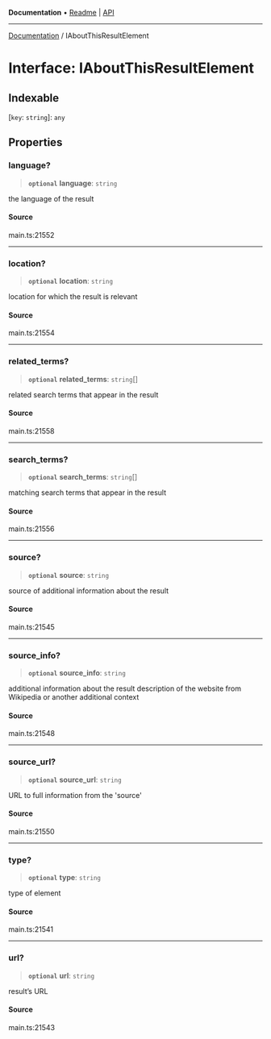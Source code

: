 **Documentation** • [Readme](../README.md) \| [API](../globals.md)

***

[Documentation](../README.md) / IAboutThisResultElement

# Interface: IAboutThisResultElement

## Indexable

 \[`key`: `string`\]: `any`

## Properties

### language?

> **`optional`** **language**: `string`

the language of the result

#### Source

main.ts:21552

***

### location?

> **`optional`** **location**: `string`

location for which the result is relevant

#### Source

main.ts:21554

***

### related\_terms?

> **`optional`** **related\_terms**: `string`[]

related search terms that appear in the result

#### Source

main.ts:21558

***

### search\_terms?

> **`optional`** **search\_terms**: `string`[]

matching search terms that appear in the result

#### Source

main.ts:21556

***

### source?

> **`optional`** **source**: `string`

source of additional information about the result

#### Source

main.ts:21545

***

### source\_info?

> **`optional`** **source\_info**: `string`

additional information about the result
description of the website from Wikipedia or another additional context

#### Source

main.ts:21548

***

### source\_url?

> **`optional`** **source\_url**: `string`

URL to full information from the 'source'

#### Source

main.ts:21550

***

### type?

> **`optional`** **type**: `string`

type of element

#### Source

main.ts:21541

***

### url?

> **`optional`** **url**: `string`

result’s URL

#### Source

main.ts:21543

